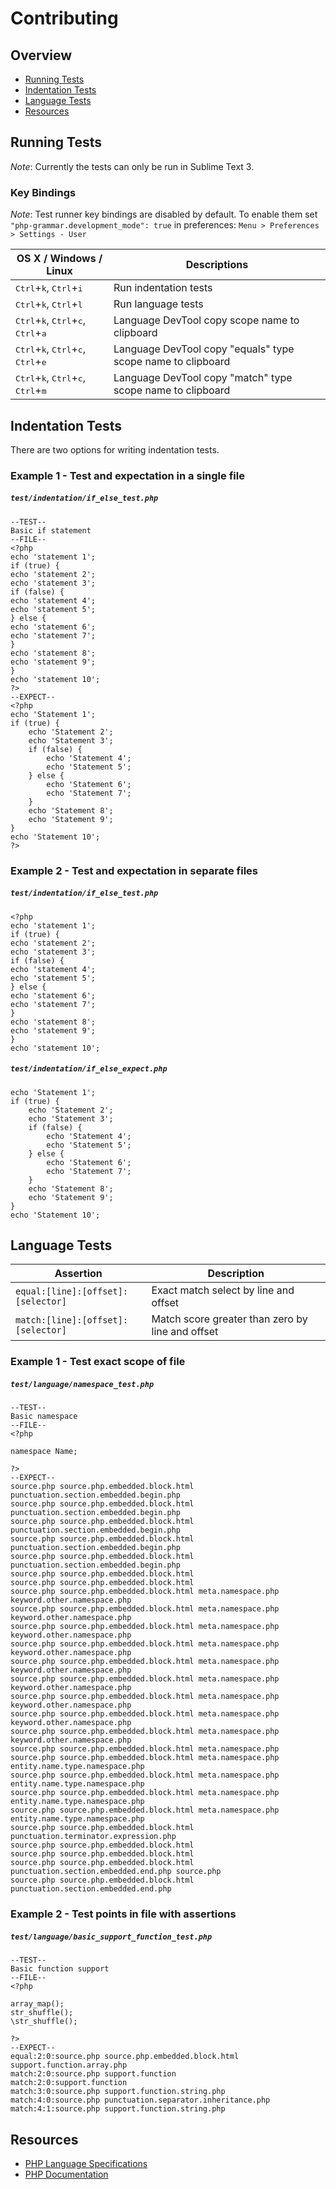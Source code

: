 # Contributing

## Overview

* [Running Tests](#running-tests)
* [Indentation Tests](#indentation-tests)
* [Language Tests](#language-tests)
* [Resources](#resources)

## Running Tests

_Note_: Currently the tests can only be run in Sublime Text 3.

### Key Bindings

_Note_: Test runner key bindings are disabled by default. To enable them set `"php-grammar.development_mode": true` in preferences: `Menu > Preferences > Settings - User`

| OS X / Windows / Linux | Descriptions |
|------------------------|--------------|
| <kbd>Ctrl</kbd>+<kbd>k</kbd>, <kbd>Ctrl</kbd>+<kbd>i</kbd> | Run indentation tests |
| <kbd>Ctrl</kbd>+<kbd>k</kbd>, <kbd>Ctrl</kbd>+<kbd>l</kbd> | Run language tests |
| <kbd>Ctrl</kbd>+<kbd>k</kbd>, <kbd>Ctrl</kbd>+<kbd>c</kbd>, <kbd>Ctrl</kbd>+<kbd>a</kbd> | Language DevTool copy scope name to clipboard |
| <kbd>Ctrl</kbd>+<kbd>k</kbd>, <kbd>Ctrl</kbd>+<kbd>c</kbd>, <kbd>Ctrl</kbd>+<kbd>e</kbd> | Language DevTool copy "equals" type scope name to clipboard |
| <kbd>Ctrl</kbd>+<kbd>k</kbd>, <kbd>Ctrl</kbd>+<kbd>c</kbd>, <kbd>Ctrl</kbd>+<kbd>m</kbd> | Language DevTool copy "match" type scope name to clipboard |

## Indentation Tests

There are two options for writing indentation tests.

### Example 1 - Test and expectation in a single file

##### `test/indentation/if_else_test.php`

```
--TEST--
Basic if statement
--FILE--
<?php
echo 'statement 1';
if (true) {
echo 'statement 2';
echo 'statement 3';
if (false) {
echo 'statement 4';
echo 'statement 5';
} else {
echo 'statement 6';
echo 'statement 7';
}
echo 'statement 8';
echo 'statement 9';
}
echo 'statement 10';
?>
--EXPECT--
<?php
echo 'Statement 1';
if (true) {
    echo 'Statement 2';
    echo 'Statement 3';
    if (false) {
        echo 'Statement 4';
        echo 'Statement 5';
    } else {
        echo 'Statement 6';
        echo 'Statement 7';
    }
    echo 'Statement 8';
    echo 'Statement 9';
}
echo 'Statement 10';
?>
```


### Example 2 - Test and expectation in separate files

##### `test/indentation/if_else_test.php`

```
<?php
echo 'statement 1';
if (true) {
echo 'statement 2';
echo 'statement 3';
if (false) {
echo 'statement 4';
echo 'statement 5';
} else {
echo 'statement 6';
echo 'statement 7';
}
echo 'statement 8';
echo 'statement 9';
}
echo 'statement 10';
```

##### `test/indentation/if_else_expect.php`

```
echo 'Statement 1';
if (true) {
    echo 'Statement 2';
    echo 'Statement 3';
    if (false) {
        echo 'Statement 4';
        echo 'Statement 5';
    } else {
        echo 'Statement 6';
        echo 'Statement 7';
    }
    echo 'Statement 8';
    echo 'Statement 9';
}
echo 'Statement 10';
```

## Language Tests

| Assertion | Description |
|-----------|-------------|
| `equal:[line]:[offset]:[selector]` | Exact match select by line and offset |
| `match:[line]:[offset]:[selector]` | Match score greater than zero by line and offset |

### Example 1 - Test exact scope of file

##### `test/language/namespace_test.php`

```
--TEST--
Basic namespace
--FILE--
<?php

namespace Name;

?>
--EXPECT--
source.php source.php.embedded.block.html punctuation.section.embedded.begin.php
source.php source.php.embedded.block.html punctuation.section.embedded.begin.php
source.php source.php.embedded.block.html punctuation.section.embedded.begin.php
source.php source.php.embedded.block.html punctuation.section.embedded.begin.php
source.php source.php.embedded.block.html punctuation.section.embedded.begin.php
source.php source.php.embedded.block.html
source.php source.php.embedded.block.html
source.php source.php.embedded.block.html meta.namespace.php keyword.other.namespace.php
source.php source.php.embedded.block.html meta.namespace.php keyword.other.namespace.php
source.php source.php.embedded.block.html meta.namespace.php keyword.other.namespace.php
source.php source.php.embedded.block.html meta.namespace.php keyword.other.namespace.php
source.php source.php.embedded.block.html meta.namespace.php keyword.other.namespace.php
source.php source.php.embedded.block.html meta.namespace.php keyword.other.namespace.php
source.php source.php.embedded.block.html meta.namespace.php keyword.other.namespace.php
source.php source.php.embedded.block.html meta.namespace.php keyword.other.namespace.php
source.php source.php.embedded.block.html meta.namespace.php keyword.other.namespace.php
source.php source.php.embedded.block.html meta.namespace.php
source.php source.php.embedded.block.html meta.namespace.php entity.name.type.namespace.php
source.php source.php.embedded.block.html meta.namespace.php entity.name.type.namespace.php
source.php source.php.embedded.block.html meta.namespace.php entity.name.type.namespace.php
source.php source.php.embedded.block.html meta.namespace.php entity.name.type.namespace.php
source.php source.php.embedded.block.html punctuation.terminator.expression.php
source.php source.php.embedded.block.html
source.php source.php.embedded.block.html
source.php source.php.embedded.block.html punctuation.section.embedded.end.php source.php
source.php source.php.embedded.block.html punctuation.section.embedded.end.php
```

### Example 2 - Test points in file with assertions

##### `test/language/basic_support_function_test.php`

```
--TEST--
Basic function support
--FILE--
<?php

array_map();
str_shuffle();
\str_shuffle();

?>
--EXPECT--
equal:2:0:source.php source.php.embedded.block.html support.function.array.php
match:2:0:source.php support.function
match:2:0:support.function
match:3:0:source.php support.function.string.php
match:4:0:source.php punctuation.separator.inheritance.php
match:4:1:source.php support.function.string.php
```

## Resources

* [PHP Language Specifications][php-langspec]
* [PHP Documentation][php-docs]

[php-docs]: http://php.net/docs.php
[php-langspec]: https://github.com/php/php-langspec
